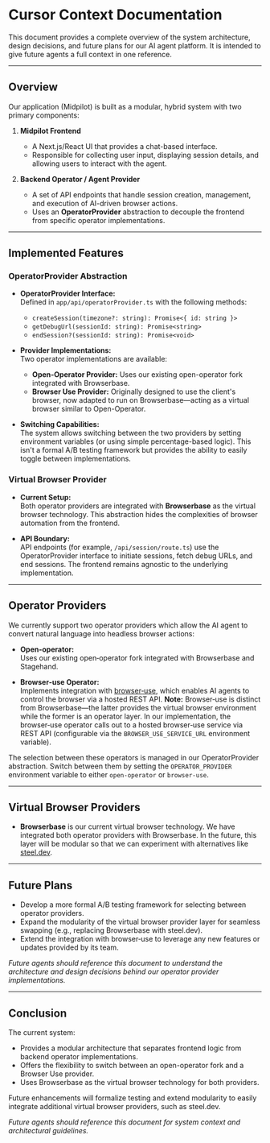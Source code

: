 # Cursor Context Documentation

This document provides a complete overview of the system architecture, design decisions, and future plans for our AI agent platform. It is intended to give future agents a full context in one reference.

---

## Overview

Our application (Midpilot) is built as a modular, hybrid system with two primary components:

1. **Midpilot Frontend**  
   - A Next.js/React UI that provides a chat-based interface.
   - Responsible for collecting user input, displaying session details, and allowing users to interact with the agent.

2. **Backend Operator / Agent Provider**  
   - A set of API endpoints that handle session creation, management, and execution of AI-driven browser actions.
   - Uses an **OperatorProvider** abstraction to decouple the frontend from specific operator implementations.

---

## Implemented Features

### OperatorProvider Abstraction

- **OperatorProvider Interface:**  
  Defined in `app/api/operatorProvider.ts` with the following methods:
  - `createSession(timezone?: string): Promise<{ id: string }>`
  - `getDebugUrl(sessionId: string): Promise<string>`
  - `endSession?(sessionId: string): Promise<void>`

- **Provider Implementations:**  
  Two operator implementations are available:
  - **Open-Operator Provider:** Uses our existing open-operator fork integrated with Browserbase.
  - **Browser Use Provider:** Originally designed to use the client's browser, now adapted to run on Browserbase—acting as a virtual browser similar to Open-Operator.

- **Switching Capabilities:**  
  The system allows switching between the two providers by setting environment variables (or using simple percentage-based logic). This isn't a formal A/B testing framework but provides the ability to easily toggle between implementations.

### Virtual Browser Provider

- **Current Setup:**  
  Both operator providers are integrated with **Browserbase** as the virtual browser technology. This abstraction hides the complexities of browser automation from the frontend.

- **API Boundary:**  
  API endpoints (for example, `/api/session/route.ts`) use the OperatorProvider interface to initiate sessions, fetch debug URLs, and end sessions. The frontend remains agnostic to the underlying implementation.

---

## Operator Providers

We currently support two operator providers which allow the AI agent to convert natural language into headless browser actions:

- **Open-operator:**  
  Uses our existing open‑operator fork integrated with Browserbase and Stagehand.
  
- **Browser‑use Operator:**  
  Implements integration with [browser‑use](https://github.com/browser-use/browser-use), which enables AI agents to control the browser via a hosted REST API.
  **Note:** Browser‑use is distinct from Browserbase—the latter provides the virtual browser environment while the former is an operator layer.
  In our implementation, the browser‑use operator calls out to a hosted browser‑use service via REST API (configurable via the `BROWSER_USE_SERVICE_URL` environment variable).

The selection between these operators is managed in our OperatorProvider abstraction. Switch between them by setting the `OPERATOR_PROVIDER` environment variable to either `open-operator` or `browser-use`.

---

## Virtual Browser Providers

- **Browserbase** is our current virtual browser technology. We have integrated both operator providers with Browserbase. In the future, this layer will be modular so that we can experiment with alternatives like [steel.dev](https://steel.dev).

---

## Future Plans

- Develop a more formal A/B testing framework for selecting between operator providers.
- Expand the modularity of the virtual browser provider layer for seamless swapping (e.g., replacing Browserbase with steel.dev).
- Extend the integration with browser‑use to leverage any new features or updates provided by its team.

*Future agents should reference this document to understand the architecture and design decisions behind our operator provider implementations.*

---

## Conclusion

The current system:
- Provides a modular architecture that separates frontend logic from backend operator implementations.
- Offers the flexibility to switch between an open-operator fork and a Browser Use provider.
- Uses Browserbase as the virtual browser technology for both providers.

Future enhancements will formalize testing and extend modularity to easily integrate additional virtual browser providers, such as steel.dev.

*Future agents should reference this document for system context and architectural guidelines.* 